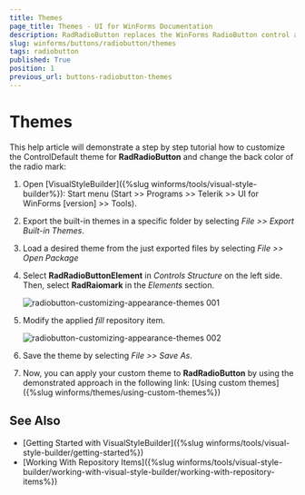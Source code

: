 ```yaml
---
title: Themes
page_title: Themes - UI for WinForms Documentation
description: RadRadioButton replaces the WinForms RadioButton control and adds robust data binding, state management, and design options. 
slug: winforms/buttons/radiobutton/themes
tags: radiobutton
published: True
position: 1
previous_url: buttons-radiobutton-themes
---
```


# Themes

This help article will demonstrate a step by step tutorial how to customize the ControlDefault theme for __RadRadioButton__ and change the back color of the radio mark:

1. Open [VisualStyleBuilder]({%slug winforms/tools/visual-style-builder%}): Start menu (Start >> Programs >> Telerik >> UI for WinForms [version] >> Tools).

1. Export the built-in themes in a specific folder by selecting *File >> Export Built-in Themes*.

1. Load a desired theme from the just exported files by selecting *File >> Open Package*

1. Select __RadRadioButtonElement__ in *Controls Structure* on the left side. Then, select __RadRaiomark__ in the *Elements* section.

	![radiobutton-customizing-appearance-themes 001](images/radiobutton-customizing-appearance-themes001.png)

1. Modify the applied *fill* repository item. 

	![radiobutton-customizing-appearance-themes 002](images/radiobutton-customizing-appearance-themes002.png)

1. Save the theme by selecting *File >> Save As*.

1. Now, you can apply your custom theme to __RadRadioButton__ by using the demonstrated approach in the following link: [Using custom themes]({%slug winforms/themes/using-custom-themes%})

## See Also

* [Getting Started with VisualStyleBuilder]({%slug winforms/tools/visual-style-builder/getting-started%})
* [Working With Repository Items]({%slug winforms/tools/visual-style-builder/working-with-visual-style-builder/working-with-repository-items%})
